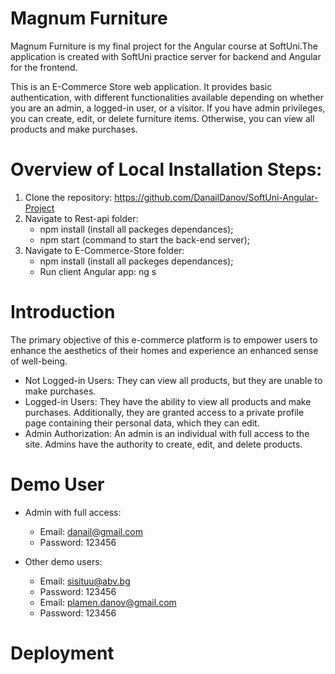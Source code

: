 <!-- # SoftUni-Angular-Project
The final project for the Angular course at Software University.

https://danaildanov.github.io/SoftUni-Angular-Project/ -->



# Magnum Furniture

Magnum Furniture is my final project for the Angular course at SoftUni.The application is created with SoftUni practice server for backend and Angular for the frontend.

This is an E-Commerce Store web application. It provides basic authentication, with different functionalities available depending on whether you are an admin, a logged-in user, or a visitor. If you have admin privileges, you can create, edit, or delete furniture items. Otherwise, you can view all products and make purchases.

# Overview of Local Installation Steps:

1. Clone the repository: https://github.com/DanailDanov/SoftUni-Angular-Project
2. Navigate to Rest-api folder: 
    - npm install (install all packeges dependances);
    - npm start (command to start the back-end server);
3. Navigate to E-Commerce-Store folder: 
    - npm install (install all packeges dependances);
    - Run client Angular app: ng s

# Introduction 

 The primary objective of this e-commerce platform is to empower users to enhance the aesthetics of their homes and experience an enhanced sense of well-being.

 - Not Logged-in Users: They can view all products, but they are unable to make purchases. 
 - Logged-in Users: They have the ability to view all products and make purchases.
   Additionally, they are granted access to a private profile page containing their personal data, which they can edit.
 - Admin Authorization: An admin is an individual with full access to the site.
   Admins have the authority to create, edit, and delete products.

# Demo User

 * Admin with full access: 
    - Email: danail@gmail.com
    - Password: 123456

 * Other demo users: 
    - Email: sisituu@abv.bg
    - Password: 123456
    - Email: plamen.danov@gmail.com
    - Password: 123456

# Deployment


    